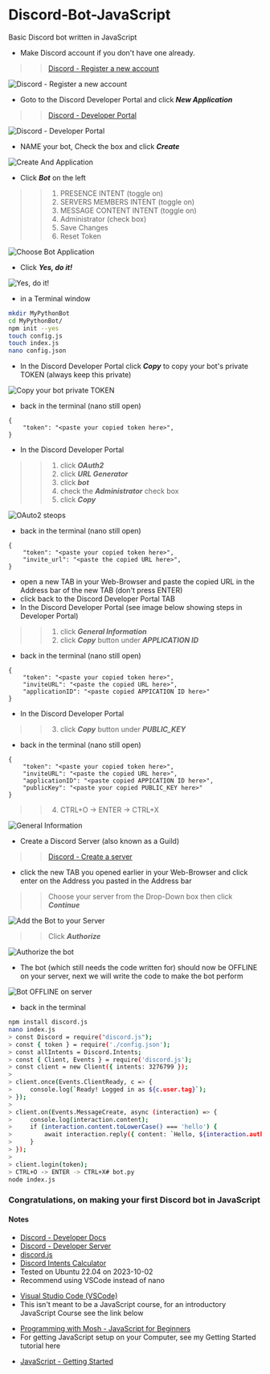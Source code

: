 <base target="_blank">

# Discord-Bot-JavaScript
 Basic Discord bot written in JavaScript
* Make Discord account if you don't have one already.
<!-- links -->
>> [Discord - Register a new account](https://discord.com/register)
<!--Images-->
![Discord - Register a new account](Discord-Register_a_new_account.jpg)
* Goto to the Discord Developer Portal and click ***New Application***
<!-- links -->
>> [Discord - Developer Portal](https://discord.com/developers/applications)
<!--Images-->
![Discord - Developer Portal](Discord-Developer-Portal.jpg)
* NAME your bot, Check the box and click ***Create***
<!--Images-->
![Create And Application](Create-An-Application.jpg)
* Click ***Bot*** on the left
<!--Ordered List -->
>>1. PRESENCE INTENT (toggle on)
>>2. SERVERS MEMBERS INTENT (toggle on)
>>3. MESSAGE CONTENT INTENT (toggle on)
>>4. Administrator (check box)
>>5. Save Changes
>>6. Reset Token
<!--Images-->
![Choose Bot Application](Choose-Bot-Application.jpg)
* Click ***Yes, do it!***
<!--Images-->
![Yes, do it!](Yes-do-it.jpg)
* in a Terminal window
<!-- Bash script block -->
```bash
mkdir MyPythonBot
cd MyPythonBot/
npm init --yes
touch config.js
touch index.js
nano config.json
```
* In the Discord Developer Portal click ***Copy*** to copy your bot's private TOKEN (always keep this private)
<!--Images-->
![Copy your bot private TOKEN](Copy-your-bot-private-TOKEN.jpg)
* back in the terminal (nano still open)
```
{
    "token": "<paste your copied token here>",
}
```
* In the Discord Developer Portal
<!--Ordered List -->
>>1. click ***OAuth2***
>>2. click ***URL Generator***
>>3. click ***bot***
>>4. check the ***Administrator*** check box
>>5. click ***Copy***
<!--Images-->
![OAuto2 steops](OAuth2_steps.jpg)
* back in the terminal (nano still open)
```
{
    "token": "<paste your copied token here>",
    "invite_url": "<paste the copied URL here>",
}
```
* open a new TAB in your Web-Browser and paste the copied URL in the Address bar of the new TAB (don't press ENTER)
* click back to the Discord Developer Portal TAB
* In the Discord Developer Portal (see image below showing steps in Developer Portal)
<!--Ordered List -->
>>1. click ***General Information***
>>2. click ***Copy*** button under ***APPLICATION ID***
* back in the terminal (nano still open)
```
{
    "token": "<paste your copied token here>",
    "inviteURL": "<paste the copied URL here>",
    "applicationID": "<paste copied APPICATION ID here>"
}
```
* In the Discord Developer Portal
>>3. click ***Copy*** button under ***PUBLIC_KEY***
* back in the terminal (nano still open)
```
{
    "token": "<paste your copied token here>",
    "inviteURL": "<paste the copied URL here>",
    "applicationID": "<paste copied APPICATION ID here>",
    "publicKey": "<paste your copied PUBLIC_KEY here>"
}
```
>>4. CTRL+O -> ENTER -> CTRL+X
<!--Images-->
![General Information](General-Information.jpg)
* Create a Discord Server (also known as a Guild)
<!-- links -->
>> [Discord - Create a server](https://support.discord.com/hc/en-us/articles/204849977-How-do-I-create-a-server-)
* click the new TAB you opened earlier in your Web-Browser and click enter on the Address you pasted in the Address bar
>> Choose your server from the Drop-Down box then click ***Continue***
<!--Images-->
![Add the Bot to your Server](Add-Bot-To-Server.jpg)
>> Click ***Authorize***
<!--Images-->
![Authorize the bot](Authorize-Bot.jpg)
* The bot (which still needs the code written for) should now be OFFLINE on your server, next we will write the code to make the bot perform
<!--Images-->
![Bot OFFLINE on server](Offline-Bot.jpg)
* back in the terminal
<!-- Bash script block -->
```bash
npm install discord.js
nano index.js
> const Discord = require("discord.js");
> const { token } = require('./config.json');
> const allIntents = Discord.Intents;
> const { Client, Events } = require('discord.js');
> const client = new Client({ intents: 3276799 });
> 
> client.once(Events.ClientReady, c => {
>     console.log(`Ready! Logged in as ${c.user.tag}`);
> });
> 
> client.on(Events.MessageCreate, async (interaction) => {
>     console.log(interaction.content);
>     if (interaction.content.toLowerCase() === 'hello') {
>         await interaction.reply({ content: `Hello, ${interaction.author.username}. Have a wonderful day!`, ephemeral: false });
>     }
> });
> 
> client.login(token);
> CTRL+O -> ENTER -> CTRL+X# bot.py
node index.js
```
### Congratulations, on making your first Discord bot in JavaScript
#### Notes
<!-- links -->
* [Discord - Developer Docs](https://discord.com/developers/docs/intro)
* [Discord - Developer Server](https://discord.gg/discord-developers)
* [discord.js](https://discordjs.guide)
* [Discord Intents Calculator](https://discord-intents-calculator.vercel.app)
* Tested on Ubuntu 22.04 on 2023-10-02
* Recommend using VSCode instead of nano
<!-- links -->
* [Visual Studio Code (VSCode)](https://code.visualstudio.com/download)
* This isn't meant to be a JavaScript course, for an introductory JavaScript Course see the link below
<!-- links -->
* [Programming with Mosh - JavaScript for Beginners](https://www.youtube.com/watch?v=rNmxANyH0BU)
* For getting JavaScript setup on your Computer, see my Getting Started tutorial here
<!-- links -->
* [JavaScript - Getting Started](https://github.com/yourwishismine1989/JavaScript_Getting-Started)